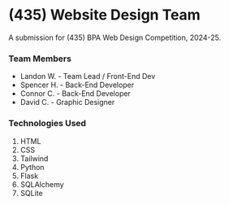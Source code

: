 # (435) Website Design Team
A submission for (435) BPA Web Design Competition, 2024-25.

### Team Members
- Landon W. - Team Lead / Front-End Dev
- Spencer H. - Back-End Developer
- Connor C. - Back-End Developer
- David C. - Graphic Designer

### Technologies Used
1. HTML
2. CSS
3. Tailwind
4. Python
5. Flask
6. SQLAlchemy
7. SQLite
